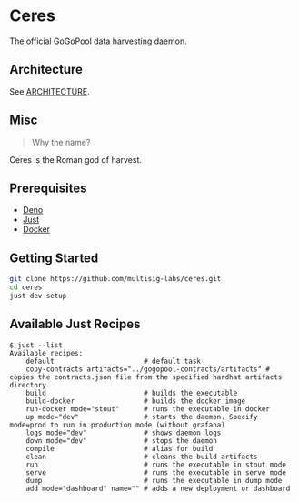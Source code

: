 # Ceres

The official GoGoPool data harvesting daemon.

## Architecture

See [ARCHITECTURE](docs/ARCHITECTURE.md).

## Misc

> Why the name?

Ceres is the Roman god of harvest.

## Prerequisites

* [Deno](https://deno.land/)
* [Just](https://just.systems/man/en/)
* [Docker](https://www.docker.com/)

## Getting Started

```sh
git clone https://github.com/multisig-labs/ceres.git
cd ceres
just dev-setup
```

## Available Just Recipes

```
$ just --list
Available recipes:
    default                      # default task
    copy-contracts artifacts="../gogopool-contracts/artifacts" # copies the contracts.json file from the specified hardhat artifacts directory
    build                        # builds the executable
    build-docker                 # builds the docker image
    run-docker mode="stout"      # runs the executable in docker
    up mode="dev"                # starts the daemon. Specify mode=prod to run in production mode (without grafana)
    logs mode="dev"              # shows daemon logs
    down mode="dev"              # stops the daemon
    compile                      # alias for build
    clean                        # cleans the build artifacts
    run                          # runs the executable in stout mode
    serve                        # runs the executable in serve mode
    dump                         # runs the executable in dump mode
    add mode="dashboard" name="" # adds a new deployment or dashboard
```
